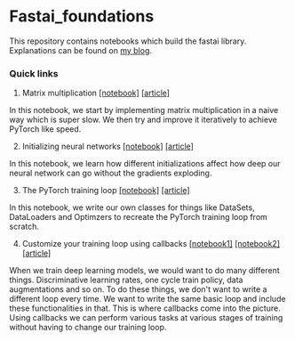 # Fastai_foundations

This repository contains notebooks which build the fastai library. Explanations can be found on [my blog](https://medium.com/@dipam44).

### Quick links
1. Matrix multiplication [[notebook]](https://github.com/dipam7/fastai_foundations/blob/master/notebooks/01_matmul.ipynb) [[article]](https://medium.com/@dipam44/matrix-multiplication-the-pytorch-way-c0ad724402ed)

In this notebook, we start by implementing matrix multiplication in a naive way which is super slow. We then try and improve it iteratively to achieve PyTorch like speed.

2. Initializing neural networks [[notebook]](https://github.com/dipam7/fastai_foundations/blob/master/notebooks/02_fully_connected.ipynb) [[article]](https://becominghuman.ai/initializing-neural-networks-3a774eb63745)

In this notebook, we learn how different initializations affect how deep our neural network can go without the gradients exploding.

3. The PyTorch training loop [[notebook]](https://github.com/dipam7/fastai_foundations/blob/master/notebooks/03_minibatch_training.ipynb) [[article]](https://becominghuman.ai/the-pytorch-training-loop-3c645c56665a)

In this notebook, we write our own classes for things like DataSets, DataLoaders and Optimzers to recreate the PyTorch training loop from scratch.

4. Customize your training loop using callbacks [[notebook1]](https://github.com/dipam7/fastai_foundations/blob/master/notebooks/04_callbacks.ipynb) [[notebook2]](https://github.com/dipam7/fastai_foundations/blob/master/notebooks/05a_foundations.ipynb) [[article]](https://medium.com/@dipam44/customize-your-training-loop-with-callbacks-9d93b415a602)

When we train deep learning models, we would want to do many different things. Discriminative learning rates, one cycle train policy, data augmentations and so on. To do these things, we don't want to write a different loop every time. We want to write the same basic loop and include these functionalities in that. This is where callbacks come into the picture. Using callbacks we can perform various tasks at various stages of training without having to change our training loop.
